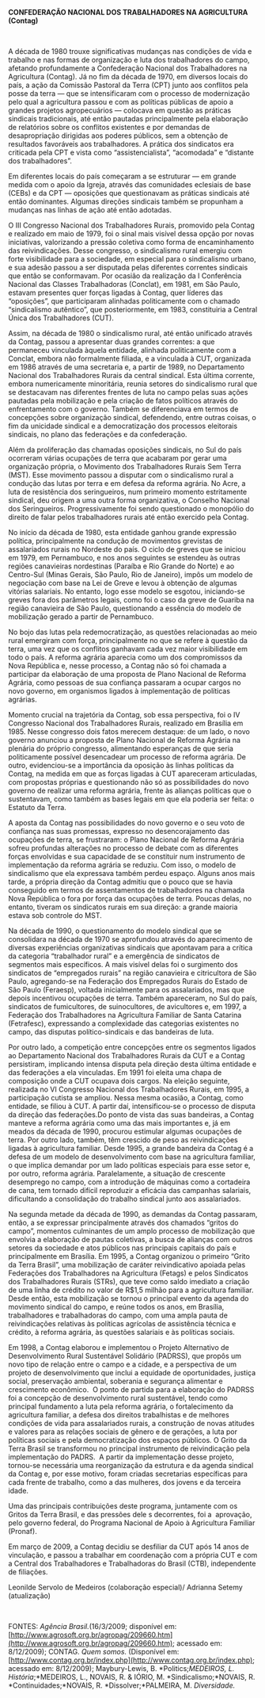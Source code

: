 **CONFEDERAÇÃO NACIONAL DOS TRABALHADORES NA AGRICULTURA (Contag)**

 

A década de 1980 trouxe significativas mudanças nas condições de vida e
trabalho e nas formas de organização e luta dos trabalhadores do campo,
afetando profundamente a Confederação Nacional dos Trabalhadores na
Agricultura (Contag). Já no fim da década de 1970, em diversos locais do
país, a ação da Comissão Pastoral da Terra (CPT) junto aos conflitos
pela posse da terra — que se intensificaram com o processo de
modernização pelo qual a agricultura passou e com as políticas públicas
de apoio a grandes projetos agropecuários — colocava em questão as
práticas sindicais tradicionais, até então pautadas principalmente pela
elaboração de relatórios sobre os conflitos existentes e por demandas de
desapropriação dirigidas aos poderes públicos, sem a obtenção de
resultados favoráveis aos trabalhadores. A prática dos sindicatos era
criticada pela CPT e vista como “assistencialista”, “acomodada” e
“distante dos trabalhadores”.

Em diferentes locais do país começaram a se estruturar — em grande
medida com o apoio da Igreja, através das comunidades eclesiais de base
(CEBs) e da CPT — oposições que questionavam as práticas sindicais até
então dominantes. Algumas direções sindicais também se propunham a
mudanças nas linhas de ação até então adotadas.

O III Congresso Nacional dos Trabalhadores Rurais, promovido pela Contag
e realizado em maio de 1979, foi o sinal mais visível dessa opção por
novas iniciativas, valorizando a pressão coletiva como forma de
encaminhamento das reivindicações. Desse congresso, o sindicalismo rural
emergiu com forte visibilidade para a sociedade, em especial para o
sindicalismo urbano, e sua adesão passou a ser disputada pelas
diferentes correntes sindicais que então se conformavam. Por ocasião da
realização da I Conferência Nacional das Classes Trabalhadoras
(Conclat), em 1981, em São Paulo, estavam presentes quer forças ligadas
à Contag, quer líderes das “oposições”, que participaram alinhadas
politicamente com o chamado “sindicalismo autêntico”, que
posteriormente, em 1983, constituiria a Central Única dos Trabalhadores
(CUT).

Assim, na década de 1980 o sindicalismo rural, até então unificado
através da Contag, passou a apresentar duas grandes correntes: a que
permaneceu vinculada àquela entidade, alinhada politicamente com a
Conclat, embora não formalmente filiada, e a vinculada à CUT, organizada
em 1986 através de uma secretaria e, a partir de 1989, no Departamento
Nacional dos Trabalhadores Rurais da central sindical. Esta última
corrente, embora numericamente minoritária, reunia setores do
sindicalismo rural que se destacavam nas diferentes frentes de luta no
campo pelas suas ações pautadas pela mobilização e pela criação de fatos
políticos através do enfrentamento com o governo. Também se diferenciava
em termos de concepções sobre organização sindical, defendendo, entre
outras coisas, o fim da unicidade sindical e a democratização dos
processos eleitorais sindicais, no plano das federações e da
confederação.

Além da proliferação das chamadas oposições sindicais, no Sul do país
ocorreram várias ocupações de terra que acabaram por gerar uma
organização própria, o Movimento dos Trabalhadores Rurais Sem Terra
(MST). Esse movimento passou a disputar com o sindicalismo rural a
condução das lutas por terra e em defesa da reforma agrária. No Acre, a
luta de resistência dos seringueiros, num primeiro momento estritamente
sindical, deu origem a uma outra forma organizativa, o Conselho Nacional
dos Seringueiros. Progressivamente foi sendo questionado o monopólio do
direito de falar pelos trabalhadores rurais até então exercido pela
Contag.

No início da década de 1980, esta entidade ganhou grande expressão
política, principalmente na condução de movimentos grevistas de
assalariados rurais no Nordeste do país. O ciclo de greves que se
iniciou em 1979, em Pernambuco, e nos anos seguintes se estendeu às
outras regiões canavieiras nordestinas (Paraíba e Rio Grande do Norte) e
ao Centro-Sul (Minas Gerais, São Paulo, Rio de Janeiro), impôs um modelo
de negociação com base na Lei de Greve e levou à obtenção de algumas
vitórias salariais. No entanto, logo esse modelo se esgotou,
iniciando-se greves fora dos parâmetros legais, como foi o caso da greve
de Guariba na região canavieira de São Paulo, questionando a essência do
modelo de mobilização gerado a partir de Pernambuco.

No bojo das lutas pela redemocratização, as questões relacionadas ao
meio rural emergiram com força, principalmente no que se refere à
questão da terra, uma vez que os conflitos ganhavam cada vez maior
visibilidade em todo o país. A reforma agrária aparecia como um dos
compromissos da Nova República e, nesse processo, a Contag não só foi
chamada a participar da elaboração de uma proposta de Plano Nacional de
Reforma Agrária, como pessoas de sua confiança passaram a ocupar cargos
no novo governo, em organismos ligados à implementação de políticas
agrárias.

Momento crucial na trajetória da Contag, sob essa perspectiva, foi o IV
Congresso Nacional dos Trabalhadores Rurais, realizado em Brasília em
1985. Nesse congresso dois fatos merecem destaque: de um lado, o novo
governo anunciou a proposta de Plano Nacional de Reforma Agrária na
plenária do próprio congresso, alimentando esperanças de que seria
politicamente possível desencadear um processo de reforma agrária. De
outro, evidenciou-se a importância da oposição às linhas políticas da
Contag, na medida em que as forças ligadas à CUT apareceram articuladas,
com propostas próprias e questionando não só as possibilidades do novo
governo de realizar uma reforma agrária, frente às alianças políticas
que o sustentavam, como também as bases legais em que ela poderia ser
feita: o Estatuto da Terra.

A aposta da Contag nas possibilidades do novo governo e o seu voto de
confiança nas suas promessas, expresso no desencorajamento das ocupações
de terra, se frustraram: o Plano Nacional de Reforma Agrária sofreu
profundas alterações no processo de debate com as diferentes forças
envolvidas e sua capacidade de se constituir num instrumento de
implementação da reforma agrária se reduziu. Com isso, o modelo de
sindicalismo que ela expressava também perdeu espaço. Alguns anos mais
tarde, a própria direção da Contag admitiu que o pouco que se havia
conseguido em termos de assentamentos de trabalhadores na chamada Nova
República o fora por força das ocupações de terra. Poucas delas, no
entanto, tiveram os sindicatos rurais em sua direção: a grande maioria
estava sob controle do MST.

Na década de 1990, o questionamento do modelo sindical que se
consolidara na década de 1970 se aprofundou através do aparecimento de
diversas experiências organizativas sindicais que apontavam para a
crítica da categoria “trabalhador rural” e a emergência de sindicatos de
segmentos mais específicos. A mais visível delas foi o surgimento dos
sindicatos de “empregados rurais” na região canavieira e citricultora de
São Paulo, agregando-se na Federação dos Empregados Rurais do Estado de
São Paulo (Feraesp), voltada inicialmente para os assalariados, mas que
depois incentivou ocupações de terra. Também apareceram, no Sul do país,
sindicatos de fumicultores, de suinocultores, de avicultores e, em 1997,
a Federação dos Trabalhadores na Agricultura Familiar de Santa Catarina
(Fetrafesc), expressando a complexidade das categorias existentes no
campo, das disputas político-sindicais e das bandeiras de luta.

Por outro lado, a competição entre concepções entre os segmentos ligados
ao Departamento Nacional dos Trabalhadores Rurais da CUT e a Contag
persistiram, implicando intensa disputa pela direção desta última
entidade e das federações a ela vinculadas. Em 1991 foi eleita uma chapa
de composição onde a CUT ocupava dois cargos. Na eleição seguinte,
realizada no VI Congresso Nacional dos Trabalhadores Rurais, em 1995, a
participação cutista se ampliou. Nessa mesma ocasião, a Contag, como
entidade, se filiou à CUT. A partir daí, intensificou-se o processo de
disputa da direção das federações.Do ponto de vista das suas bandeiras,
a Contag manteve a reforma agrária como uma das mais importantes e, já
em meados da década de 1990, procurou estimular algumas ocupações de
terra. Por outro lado, também, têm crescido de peso as reivindicações
ligadas à agricultura familiar. Desde 1995, a grande bandeira da Contag
é a defesa de um modelo de desenvolvimento com base na agricultura
familiar, o que implica demandar por um lado políticas especiais para
esse setor e, por outro, reforma agrária. Paralelamente, a situação de
crescente desemprego no campo, com a introdução de máquinas como a
cortadeira de cana, tem tornado difícil reproduzir a eficácia das
campanhas salariais, dificultando a consolidação do trabalho sindical
junto aos assalariados.

Na segunda metade da década de 1990, as demandas da Contag passaram,
então, a se expressar principalmente através dos chamados “gritos do
campo”, momentos culminantes de um amplo processo de mobilização que
envolvia a elaboração de pautas coletivas, a busca de alianças com
outros setores da sociedade e atos públicos nas principais capitais do
país e principalmente em Brasília. Em 1995, a Contag organizou o
primeiro “Grito da Terra Brasil”, uma mobilização de caráter
reivindicativo apoiada pelas Federações dos Trabalhadores na Agricultura
(Fetags) e pelos Sindicatos dos Trabalhadores Rurais (STRs), que teve
como saldo imediato a criação de uma linha de crédito no valor de R\$1,5
milhão para a agricultura familiar. Desde então, esta mobilização se
tornou o principal evento da agenda do movimento sindical do campo, e
reúne todos os anos, em Brasília, trabalhadores e trabalhadoras do
campo, com uma ampla pauta de reivindicações relativas às políticas
agrícolas de assistência técnica e crédito, à reforma agrária, às
questões salariais e às políticas sociais.

Em 1998, a Contag elaborou e implementou o Projeto Alternativo de
Desenvolvimento Rural Sustentável Solidário (PADRSS), que propôs um novo
tipo de relação entre o campo e a cidade, e a perspectiva de um projeto
de desenvolvimento que inclui a equidade de oportunidades, justiça
social, preservação ambiental, soberania e segurança alimentar e
crescimento econômico.  O ponto de partida para a elaboração do PADRSS
foi a concepção de desenvolvimento rural sustentável, tendo como
principal fundamento a luta pela reforma agrária, o fortalecimento da
agricultura familiar, a defesa dos direitos trabalhistas e de melhores
condições de vida para assalariados rurais, a construção de novas
atitudes e valores para as relações sociais de gênero e de gerações, a
luta por políticas sociais e pela democratização dos espaços públicos. O
Grito da Terra Brasil se transformou no principal instrumento de
reivindicação pela implementação do PADRS.  A partir da implementação
desse projeto, tornou-se necessária uma reorganização da estrutura e da
agenda sindical da Contag e, por esse motivo, foram criadas secretarias
específicas para cada frente de trabalho, como a das mulheres, dos
jovens e da terceira idade.

Uma das principais contribuições deste programa, juntamente com os
Gritos da Terra Brasil, e das pressões dele s decorrentes, foi a 
aprovação, pelo governo federal, do Programa Nacional de Apoio à
Agricultura Familiar (Pronaf).

Em março de 2009, a Contag decidiu se desfiliar da CUT após 14 anos de
vinculação, e passou a trabalhar em coordenação com a própria CUT e com
a Central dos Trabalhadores e Trabalhadoras do Brasil (CTB),
independente de filiações.

Leonilde Servolo de Medeiros (colaboração especial)/ Adrianna Setemy
(atualização)

 

FONTES: *Agência Brasil.*(16/3/2009; disponível em:
[http://www.agrosoft.org.br/agropag/209660.htm](http://www.agrosoft.org.br/agropag/209660.htm);
acessado em: 8/12/2009); CONTAG. *Quem somos.* (Disponível em:
[http://www.contag.org.br/index.php](http://www.contag.org.br/index.php);
acessado em: 8/12/2009); Maybury-Lewis, B. *Politics;*MEDEIROS, L.
*História**;*MEDEIROS, L., NOVAIS, R. & IÓRIO, M. *Sindicalismo;*NOVAIS,
R. *Continuidades;*NOVAIS, R. *Dissolver;*PALMEIRA, M. *Diversidade.*

 
